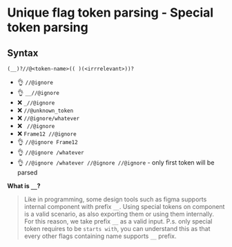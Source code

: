 # Unique flag token parsing - Special token parsing

## Syntax

```
(__)?//@<token-name>(( )(<irrrelevant>))?
```

- 👌 `//@ignore`
- 👌 `__//@ignore`
- ❌ `_//@ignore`
- ❌ `//@unknown_token`
- ❌ `//@ignore/whatever`
- ❌ ` //@ignore`
- ❌ `Frame12 //@ignore`
- 👌 `//@ignore Frame12`
- 👌 `//@ignore /whatever`
- 👌 `//@ignore /whatever //@ignore //@ignore` - only first token will be parsed

**What is `__`?**

> Like in programming, some design tools such as figma supports internal component with prefix `__`. Using special tokens on component is a valid scenario, as also exporting them or using them internally. For this reason, we take prefix `__` as a valid input. P.s. only special token requires to be `starts with`, you can understand this as that every other flags containing name supports `__` prefix.
